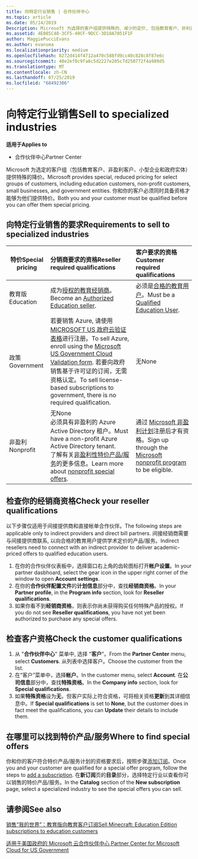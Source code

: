 ```yaml
---
title: 向特定行业销售 | 合作伙伴中心
ms.topic: article
ms.date: 05/14/2019
Description: Microsoft 为选择的客户组提供特殊的、减少的定价, 包括教育客户、非利润客户和政府用户。
ms.assetid: 4E085C48-3CF5-49CF-9DCC-3D18A7051F1F
author: MaggiePucciEvans
ms.author: evansma
ms.localizationpriority: medium
ms.openlocfilehash: 8272d414f4712a470c588fd9cc40c828c8f87e6c
ms.sourcegitcommit: 40e2ef0c9fa6c5d2227e205c7d250772f4a989d5
ms.translationtype: MT
ms.contentlocale: zh-CN
ms.lasthandoff: 07/25/2019
ms.locfileid: "68492306"
---
```

# <a name="sell-to-specialized-industries"></a><span data-ttu-id="10bb3-103">向特定行业销售</span><span class="sxs-lookup"><span data-stu-id="10bb3-103">Sell to specialized industries</span></span>

<span data-ttu-id="10bb3-104">**适用于**</span><span class="sxs-lookup"><span data-stu-id="10bb3-104">**Applies to**</span></span>

-  <span data-ttu-id="10bb3-105">合作伙伴中心</span><span class="sxs-lookup"><span data-stu-id="10bb3-105">Partner Center</span></span>

<span data-ttu-id="10bb3-106">Microsoft 为选定的客户组（包括教育客户、非盈利客户、小型企业和政府实体）提供特殊的降价。</span><span class="sxs-lookup"><span data-stu-id="10bb3-106">Microsoft provides special, reduced pricing for select groups of customers, including education customers, non-profit customers, small businesses, and government entities.</span></span> <span data-ttu-id="10bb3-107">你和你的客户必须同时具备资格才能够为他们提供特价。</span><span class="sxs-lookup"><span data-stu-id="10bb3-107">Both you and your customer must be qualified before you can offer them special pricing.</span></span> 

## <a name="requirements-to-sell-to-specialized-industries"></a><span data-ttu-id="10bb3-108">向特定行业销售的要求</span><span class="sxs-lookup"><span data-stu-id="10bb3-108">Requirements to sell to specialized industries</span></span>

|<span data-ttu-id="10bb3-109">**特价**</span><span class="sxs-lookup"><span data-stu-id="10bb3-109">**Special pricing**</span></span>   |<span data-ttu-id="10bb3-110">**分销商要求的资格**</span><span class="sxs-lookup"><span data-stu-id="10bb3-110">**Reseller required qualifications**</span></span>   |<span data-ttu-id="10bb3-111">**客户要求的资格**</span><span class="sxs-lookup"><span data-stu-id="10bb3-111">**Customer required qualifications**</span></span>   |
|----------------------------|:---------------------------------|:------------------------------------------|
|<span data-ttu-id="10bb3-112">教育版</span><span class="sxs-lookup"><span data-stu-id="10bb3-112">Education</span></span>   |<span data-ttu-id="10bb3-113">成为[授权的教育经销商](https://www.mepn.com)。</span><span class="sxs-lookup"><span data-stu-id="10bb3-113">Become an [Authorized Education seller](https://www.mepn.com).</span></span>   | <span data-ttu-id="10bb3-114">必须是[合格的教育用户](https://www.microsoftvolumelicensing.com/DocumentSearch.aspx?Mode=3&DocumentTypeId=7)。</span><span class="sxs-lookup"><span data-stu-id="10bb3-114">Must be a [Qualified Education User](https://www.microsoftvolumelicensing.com/DocumentSearch.aspx?Mode=3&DocumentTypeId=7).</span></span>   |
|<span data-ttu-id="10bb3-115">政策</span><span class="sxs-lookup"><span data-stu-id="10bb3-115">Government</span></span>   |<span data-ttu-id="10bb3-116">若要销售 Azure, 请使用[MICROSOFT US 政府云验证表格](https://azuregov.microsoft.com/csp)进行注册。</span><span class="sxs-lookup"><span data-stu-id="10bb3-116">To sell Azure, enroll using the [Microsoft US Government Cloud Validation form](https://azuregov.microsoft.com/csp).</span></span> <span data-ttu-id="10bb3-117">若要向政府销售基于许可证的订阅，无需资格认定。</span><span class="sxs-lookup"><span data-stu-id="10bb3-117">To sell license-based subscriptions to government, there is no required qualification.</span></span>|   <span data-ttu-id="10bb3-118">无</span><span class="sxs-lookup"><span data-stu-id="10bb3-118">None</span></span>|
|<span data-ttu-id="10bb3-119">非盈利</span><span class="sxs-lookup"><span data-stu-id="10bb3-119">Nonprofit</span></span>  |<span data-ttu-id="10bb3-120">无</span><span class="sxs-lookup"><span data-stu-id="10bb3-120">None</span></span><br><span data-ttu-id="10bb3-121">必须具有非盈利的 Azure Active Directory 租户。</span><span class="sxs-lookup"><span data-stu-id="10bb3-121">Must have a non-profit Azure Active Directory tenant.</span></span><br><span data-ttu-id="10bb3-122">了解有关[非盈利性特价产品/服务](https://assetsprod.microsoft.com/mpn/en-us/nonprofit-skus-in-csp-faq.pdf)的更多信息。</span><span class="sxs-lookup"><span data-stu-id="10bb3-122">Learn more about [nonprofit special offers](https://assetsprod.microsoft.com/mpn/en-us/nonprofit-skus-in-csp-faq.pdf).</span></span>   |<span data-ttu-id="10bb3-123">通过 [Microsoft 非盈利计划](https://nonprofit.microsoft.com/#/register)注册后才有资格。</span><span class="sxs-lookup"><span data-stu-id="10bb3-123">Sign up through the [Microsoft nonprofit program](https://nonprofit.microsoft.com/#/register) to be eligible.</span></span>   |


## <a name="check-your-reseller-qualifications"></a><span data-ttu-id="10bb3-124">检查你的经销商资格</span><span class="sxs-lookup"><span data-stu-id="10bb3-124">Check your reseller qualifications</span></span>

<span data-ttu-id="10bb3-125">以下步骤仅适用于间接提供商和直接帐单合作伙伴。</span><span class="sxs-lookup"><span data-stu-id="10bb3-125">The following steps are applicable only to indirect providers and direct bill partners.</span></span> <span data-ttu-id="10bb3-126">间接经销商需要与间接提供商联系, 以向合格的教育用户提供学术定价的产品/服务。</span><span class="sxs-lookup"><span data-stu-id="10bb3-126">Indirect resellers need to connect with an indirect provider to deliver academic-priced offers to qualified education users.</span></span> 

1.  <span data-ttu-id="10bb3-127">在你的合作伙伴仪表板中，选择窗口右上角的齿轮图标打开**帐户设置**。</span><span class="sxs-lookup"><span data-stu-id="10bb3-127">In your partner dasbhoard, select the gear icon in the upper right corner of the window to open **Account settings**.</span></span>
2.  <span data-ttu-id="10bb3-128">在你的**合作伙伴配置文件**的**计划信息**部分中，查找**经销商资格**。</span><span class="sxs-lookup"><span data-stu-id="10bb3-128">In your **Partner profile**, in the **Program info** section, look for **Reseller qualifications**.</span></span>
3.  <span data-ttu-id="10bb3-129">如果你看不到**经销商资格**，则表示你尚未获得购买任何特殊产品的授权。</span><span class="sxs-lookup"><span data-stu-id="10bb3-129">If you do not see **Reseller qualifications**, you have not yet been authorized to purchase any special offers.</span></span>

## <a name="check-the-customer-qualifications"></a><span data-ttu-id="10bb3-130">检查客户资格</span><span class="sxs-lookup"><span data-stu-id="10bb3-130">Check the customer qualifications</span></span>

1.  <span data-ttu-id="10bb3-131">从 "**合作伙伴中心**" 菜单中, 选择 "**客户**"。</span><span class="sxs-lookup"><span data-stu-id="10bb3-131">From the **Partner Center** menu, select **Customers**.</span></span> <span data-ttu-id="10bb3-132">从列表中选择客户。</span><span class="sxs-lookup"><span data-stu-id="10bb3-132">Choose the customer from the list.</span></span>
2.  <span data-ttu-id="10bb3-133">在“客户”菜单中，选择**帐户**。</span><span class="sxs-lookup"><span data-stu-id="10bb3-133">In the customer menu, select **Account**.</span></span> <span data-ttu-id="10bb3-134">在**公司信息**部分中，查找**特殊资格**。</span><span class="sxs-lookup"><span data-stu-id="10bb3-134">In the **Company info** section, look for **Special qualifications**.</span></span>
3.  <span data-ttu-id="10bb3-135">如果**特殊资格**设为**无**，但客户实际上符合资格，可将相关资格**更新**到其详细信息中。</span><span class="sxs-lookup"><span data-stu-id="10bb3-135">If **Special qualifications** is set to **None**, but the customer does in fact meet the qualifications, you can **Update** their details to include them.</span></span>

## <a name="where-to-find-special-offers"></a><span data-ttu-id="10bb3-136">在哪里可以找到特价产品/服务</span><span class="sxs-lookup"><span data-stu-id="10bb3-136">Where to find special offers</span></span>

<span data-ttu-id="10bb3-137">你和你的客户符合特价产品/服务计划的资格要求后，按照步骤[添加订阅](create-a-new-subscription.md)。</span><span class="sxs-lookup"><span data-stu-id="10bb3-137">Once you and your customer are qualified for a special offer program, follow the steps to [add a subscription](create-a-new-subscription.md).</span></span> <span data-ttu-id="10bb3-138">在**新订阅**页的**目录**部分，选择特定行业以查看你可以销售的特价产品/服务。</span><span class="sxs-lookup"><span data-stu-id="10bb3-138">In the **Catalog** section of the **New subscription** page, select a specialized industry to see the special offers you can sell.</span></span>

## <a name="see-also"></a><span data-ttu-id="10bb3-139">请参阅</span><span class="sxs-lookup"><span data-stu-id="10bb3-139">See also</span></span>

[<span data-ttu-id="10bb3-140">销售“我的世界”：教育版向教育客户订阅</span><span class="sxs-lookup"><span data-stu-id="10bb3-140">Sell Minecraft: Education Edition subscriptions to education customers</span></span>](minecraft-subscriptions.md)

[<span data-ttu-id="10bb3-141">适用于美国政府的 Microsoft 云合作伙伴中心</span><span class="sxs-lookup"><span data-stu-id="10bb3-141"> Partner Center for Microsoft Cloud for US Government</span></span>](partner-center-for-microsoft-us-govt-cloud.md)


 

 

 




